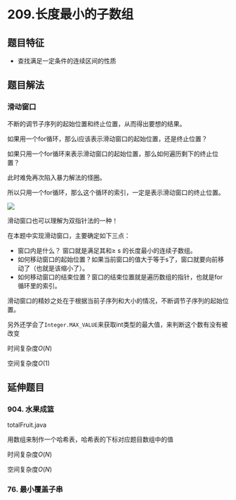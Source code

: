 # 209.长度最小的子数组

## 题目特征

* 查找满足一定条件的连续区间的性质

## 题目解法

### 滑动窗口

不断的调节子序列的起始位置和终止位置，从而得出要想的结果。

如果用一个for循环，那么i应该表示滑动窗口的起始位置，还是终止位置？

如果只用一个for循环来表示滑动窗口的起始位置，那么如何遍历剩下的终止位置？

此时难免再次陷入暴力解法的怪圈。

所以只用一个for循环，那么这个循环的索引，一定是表示滑动窗口的终止位置。

![](E:\amaymay\lernen\Java\Leetcode\Array\minSubArrayLen\209.长度最小的子数组.gif)

滑动窗口也可以理解为双指针法的一种！

在本题中实现滑动窗口，主要确定如下三点：

* 窗口内是什么？ 窗口就是满足其和≥ s 的长度最小的连续子数组。
* 如何移动窗口的起始位置？如果当前窗口的值大于等于s了，窗口就要向前移动了（也就是该缩小了）。
* 如何移动窗口的结束位置？窗口的结束位置就是遍历数组的指针，也就是for循环里的索引。

滑动窗口的精妙之处在于根据当前子序列和大小的情况，不断调节子序列的起始位置。

另外还学会了`Integer.MAX_VALUE`来获取int类型的最大值，来判断这个数有没有被改变

时间复杂度$O(N)$

空间复杂度$O(1)$

## 延伸题目

### 904. 水果成篮

totalFruit.java

用数组来制作一个哈希表，哈希表的下标对应题目数组中的值

时间复杂度$O(N)$

空间复杂度$O(N)$

### 76. 最小覆盖子串